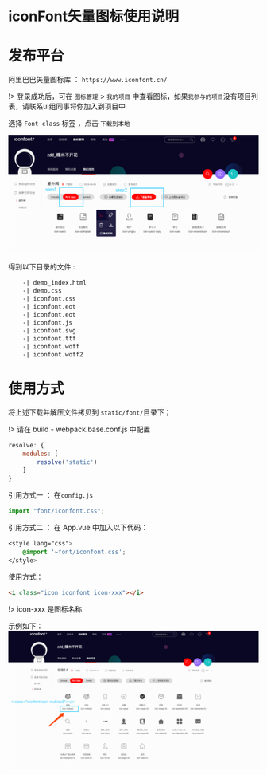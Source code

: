 
#  

# iconFont矢量图标使用说明

# 发布平台

阿里巴巴矢量图标库 ： `https://www.iconfont.cn/`

!> 登录成功后，可在 `图标管理` > `我的项目` 中查看图标，如果`我参与的项目`没有项目列表，请联系ui组同事将你加入到项目中

选择 `Font class` 标签 ，点击 `下载到本地` 

![avatar](../image/iconFont/2.png)

得到以下目录的文件 :

```text
    -| demo_index.html
    -| demo.css
    -| iconfont.css
    -| iconfont.eot
    -| iconfont.eot
    -| iconfont.js
    -| iconfont.svg
    -| iconfont.ttf
    -| iconfont.woff
    -| iconfont.woff2
```
# 使用方式

将上述下载并解压文件拷贝到 `static/font/`目录下；

!> 请在 build - webpack.base.conf.js 中配置 
```js
resolve: {
    modules: [
        resolve('static')
    ]
}
```

引用方式一 ： 在`config.js`
```js
import "font/iconfont.css";
```

引用方式二 ： 在 App.vue 中加入以下代码：

```css
<style lang="css">
    @import '~font/iconfont.css';
</style>
```

使用方式： 
```html
<i class="icon iconfont icon-xxx"></i>
```
!> icon-xxx 是图标名称

示例如下：
![avatar](../image/iconFont/3.png)







